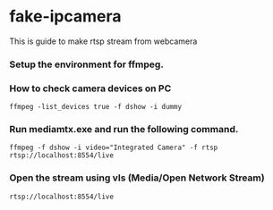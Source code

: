 # fake-ipcamera
This is guide to make rtsp stream from webcamera

### Setup the environment for ffmpeg.

### How to check camera devices on PC

`ffmpeg -list_devices true -f dshow -i dummy`

### Run mediamtx.exe and run the following command.

`ffmpeg -f dshow -i video="Integrated Camera" -f rtsp rtsp://localhost:8554/live`

### Open the stream using vls (Media/Open Network Stream)

`rtsp://localhost:8554/live`

